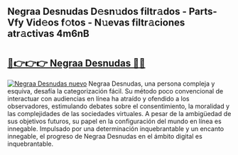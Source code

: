 ## Negraa Desnudas D𝚎sn𝚞dos filtr𝚊dos - Parts-Vfy Vid𝚎os f𝚘tos - N𝚞evas filtr𝚊ciones atr𝚊ctivas 4m6nB

# <h2><a href="http://mba7vy.tromn.icu/?c=Negraa+Desnudas">🔗👉👉👉 Negraa Desnudas 🔗🔗</a></h2>

[![Negraa Desnudas nuevo](https://i.imgur.com/pEAQMta.gif)](http://mba7vy.tromn.icu/?c=Negraa+Desnudas)
Negraa Desnudas, una persona compleja y esquiva, desafía la categorización fácil. Su método poco convencional de interactuar con audiencias en línea ha atraído y ofendido a los observadores, estimulando debates sobre el consentimiento, la moralidad y las complejidades de las sociedades virtuales. A pesar de la ambigüedad de sus objetivos futuros, su papel en la configuración del mundo en línea es innegable. Impulsado por una determinación inquebrantable y un encanto innegable, el progreso de Negraa Desnudas en el ámbito digital es inquebrantable.

